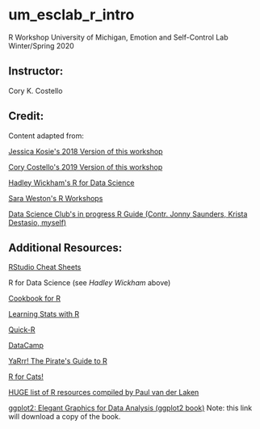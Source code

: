 # um_esclab_r_intro
R Workshop
University of Michigan, Emotion and Self-Control Lab
Winter/Spring 2020

## Instructor:
Cory K. Costello

## Credit:
Content adapted from:

[Jessica Kosie's 2018 Version of this workshop](https://github.com/jkosie/uoregon_r_bootcamp)

[Cory Costello's 2019 Version of this workshop](https://github.com/coryc3133/uoregon_r_bootcamp)

[Hadley Wickham's R for Data Science](http://r4ds.had.co.nz/)

[Sara Weston's R Workshops](http://www.saraweston.com/r/)

[Data Science Club's in progress R Guide (Contr. Jonny Saunders, Krista Destasio, myself)](https://uodatascience.github.io/R_Guide/introduction.html)

## Additional Resources:

[RStudio Cheat Sheets](https://www.rstudio.com/resources/cheatsheets/)

R for Data Science (see *Hadley Wickham* above)

[Cookbook for R](http://www.cookbook-r.com/)

[Learning Stats with R](https://learningstatisticswithr.com/)

[Quick-R](https://www.statmethods.net/)

[DataCamp](https://www.datacamp.com/)

[YaRrr! The Pirate's Guide to R](http://nathanieldphillips.com/thepiratesguidetor/)

[R for Cats!](https://rforcats.net/)

[HUGE list of R resources compiled by Paul van der Laken](https://paulvanderlaken.com/2017/08/10/r-resources-cheatsheets-tutorials-books/)

[ggplot2: Elegant Graphics for Data Analysis (ggplot2 book)](moderngraphics11.pbworks.com/f/ggplot2-Book09Wickham.pdf)
Note: this link will download a copy of the book.

